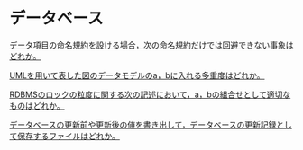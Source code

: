 # データベース

[データ項目の命名規約を設ける場合，次の命名規約だけでは回避できない事象はどれか。](https://www.fe-siken.com/kakomon/27_haru/q29.html)


[UMLを用いて表した図のデータモデルのa，bに入れる多重度はどれか。](https://www.fe-siken.com/kakomon/30_aki/q26.html)


[RDBMSのロックの粒度に関する次の記述において，a，bの組合せとして適切なものはどれか。](https://www.fe-siken.com/kakomon/30_haru/q30.html)


[データベースの更新前や更新後の値を書き出して，データベースの更新記録として保存するファイルはどれか。](https://www.fe-siken.com/kakomon/30_haru/q29.html)



